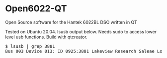 # Open6022-QT
Open Source software for the Hantek 6022BL DSO written in QT

Tested on Ubuntu 20.04. lsusb output below. Needs sudo to access lower level usb functions. Build with qtcreator.

<pre>
$ lsusb | grep 3881
Bus 003 Device 013: ID 0925:3881 Lakeview Research Saleae Logic
</pre>
